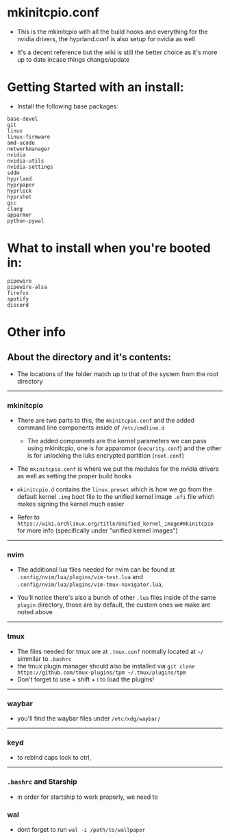 # mkinitcpio.conf
- This is the mkinitcpio with all the build hooks and everything for the nvidia drivers, the hyprland.conf is also setup for nvidia as well

- It's a decent reference but the wiki is still the better choice as it's more up to date incase things change/update

# Getting Started with an install:
- Install the following base packages:
```
base-devel
git
linux
linux-firmware
amd-ucode
networkmanager
nvidia 
nvidia-utils
nvidia-settings
sddm
hyprland
hyprpaper
hyprlock
hyprshot
gcc
clang 
apparmor
python-pywal
```

# What to install when you're booted in:
```
pipewire
pipewire-alsa
firefox
spotify
discord
```
# Other info 

## About the directory and it's contents:
- The locations of the folder match up to that of the system from the root directory

---

### mkinitcpio 
- There are two parts to this, the `mkinitcpio.conf` and the added command line components inside of `/etc/cmdline.d`

    - The added components are the kernel parameters we can pass using mkinitcpio, one is for apparomor (`security.conf`) and the other is for unlocking the luks encrypted partition (`root.conf`)

- The `mkinitcpio.conf` is where we put the modules for the nvidia drivers as well as setting the proper build hooks  

- `mkinitcpio.d` contains the `linux.preset` which is how we go from the default kernel `.img` boot file to the unified kernel image `.efi` file which makes signing the kernel much easier

- Refer to `https://wiki.archlinux.org/title/Unified_kernel_image#mkinitcpio` for more info (specifically under "unified kernel images")

---

### nvim
- The additional lua files needed for nvim can be found at `.config/nvim/lua/plugins/vim-test.lua` and `.config/nvim/lua/plugins/vim-tmux-navigator.lua`, 

- You'll notice there's also a bunch of other `.lua` files inside of the same `plugin` directory, those are by default, the custom ones we make are noted above

---

### tmux
- The files needed for tmux are at `.tmux.conf` normally located at `~/` simmilar to `.bashrc`
- the tmux plugin manager should also be installed via `git clone https://github.com/tmux-plugins/tpm ~/.tmux/plugins/tpm`
- Don't forget to use <leader> + shift + i to load the plugins!

---

### waybar
- you'll find the waybar files under `/etc/xdg/waybar/` 

---

### keyd
- to rebind caps lock to ctrl, 

---

### `.bashrc` and Starship
- in order for startship to work properly, we need to 

### wal
- dont forget to run `wal -i /path/to/wallpaper`

